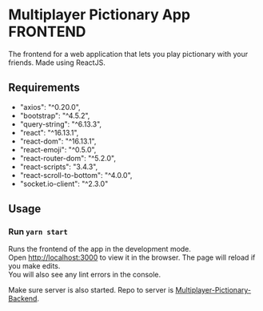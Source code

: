 # Multiplayer Pictionary App FRONTEND

The frontend for a web application that lets you play pictionary with your friends.
Made using ReactJS.

## Requirements
- "axios": "^0.20.0",
- "bootstrap": "^4.5.2",
- "query-string": "^6.13.3",
- "react": "^16.13.1",
- "react-dom": "^16.13.1",
- "react-emoji": "^0.5.0",
- "react-router-dom": "^5.2.0",
- "react-scripts": "3.4.3",
- "react-scroll-to-bottom": "^4.0.0",
- "socket.io-client": "^2.3.0"

## Usage
### Run `yarn start`
Runs the frontend of the app in the development mode.<br />
Open [http://localhost:3000](http://localhost:3000) to view it in the browser.
The page will reload if you make edits.<br />
You will also see any lint errors in the console.

Make sure server is also started. Repo to server is [Multiplayer-Pictionary-Backend](https://github.com/Panda4817/Multiplayer-Pictionary-Backend).

